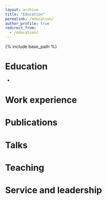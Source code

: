 ```yaml
---
layout: archive
title: "Education"
permalink: /education/
author_profile: true
redirect_from:
  - /education/
---
```


{% include base_path %}

Education
======
-

Work experience
======

  


Publications
======

  
Talks
======

  
Teaching
======

Service and leadership
======
